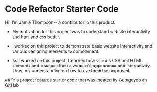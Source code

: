 # Code Refactor Starter Code
Hi! I'm Jamie Thompson-- a contributor to this product.

- My motivation for this project was to understand website interactivity and html and css better.

- I worked on this project to demonstrate basic website interactivity and various designing elements to complement.

- As I worked on this project, I learned how various CSS and HTML elements and classes affect a website's appearance and interactivity. Thus, my understanding on how to use them has improved.

##This project features starter code that was created by Georgeyoo on GitHub

